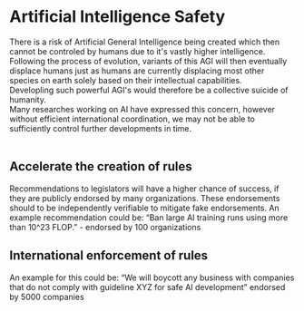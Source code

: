 # Artificial Intelligence Safety

There is a risk of Artificial General Intelligence being created which then cannot be controled by humans due to it's vastly higher intelligence.<br />
Following the process of evolution, variants of this AGI will then eventually displace humans just as humans are currently displacing most other species on earth solely based on their intellectual capabilities.<br />
Developling such powerful AGI's would therefore be a collective suicide of humanity.<br />
Many researches working on AI have expressed this concern, however without efficient international coordination, we may not be able to sufficiently control further developments in time.<br />
<br />

## Accelerate the creation of rules

Recommendations to legislators will have a higher chance of success, if they are publicly endorsed by many organizations.
These endorsements should to be independently verifiable to mitigate fake endorsements.
An example recommendation could be:
“Ban large AI training runs using more than 10^23 FLOP.” - endorsed by 100 organizations

## International enforcement of rules
An example for this could be:
“We will boycott any business with companies that do not comply with guideline XYZ for safe AI development”
endorsed by 5000 companies

